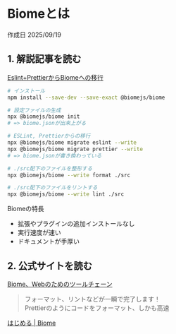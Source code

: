 # Biomeとは

作成日 2025/09/19

## 1. 解説記事を読む

[Eslint+PrettierからBiomeへの移行](https://zenn.dev/ransakata/articles/e7972b77406545)

```bash
# インストール
npm install --save-dev --save-exact @biomejs/biome

# 設定ファイルの生成
npx @biomejs/biome init
# => biome.jsonが出来上がる

# ESLint, Prettierからの移行
npx @biomejs/biome migrate eslint --write
npx @biomejs/biome migrate prettier --write
# => biome.jsonが書き換わっている

# ./src配下のファイルを整形する
npx @biomejs/biome --write format ./src

# ./src配下のファイルをリントする
npx @biomejs/biome --write lint ./src
```

Biomeの特長

- 拡張やプラグインの追加インストールなし
- 実行速度が速い
- ドキュメントが手厚い

## 2. 公式サイトを読む

[Biome、Webのためのツールチェーン](https://biomejs.dev/ja/)

> フォーマット、リントなどが一瞬で完了します！\
> Prettierのようにコードをフォーマット、しかも高速

[はじめる | Biome](https://biomejs.dev/ja/guides/getting-started/)
